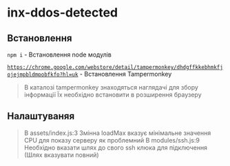 # inx-ddos-detected
## Встановлення 
`npm i` - Встановлення node модулів

[`https://chrome.google.com/webstore/detail/tampermonkey/dhdgffkkebhmkfjojejmpbldmpobfkfo?hl=uk`](#tampermonkey) - Встановлення Tampermonkey 
> В каталозі tampermonkey знаходяться наглядачі для збору інформації
> Їх необхідно встановити в розширення браузеру

## Налаштуваняя 
> В assets/index.js:3 Змінна loadMax вказує мінімальне значення CPU для показу серверу як проблемний
> В modules/ssh.js:9 Необхідно вказати шлях до свого ssh клюка для підключення (Шлях вказувати повний)